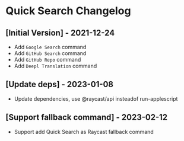 # Quick Search Changelog

## [Initial Version] - 2021-12-24

- Add `Google Search` command
- Add `GitHub Search` command
- Add `GitHub Repo` command
- Add `Deepl Translation` command

## [Update deps] - 2023-01-08

- Update dependencies, use @raycast/api insteadof run-applescript

## [Support fallback command] - 2023-02-12

- Support add Quick Search as Raycast fallback command
